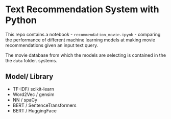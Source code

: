 # Text Recommendation System with Python

This repo contains a notebook - `recommendation_movie.ipynb` - comparing the performance of different machine learning models at making movie recommendations given an input text query.

The movie database from which the models are selecting is contained in the the `data` folder.
systems.

## Model/ Library

- TF-IDF/ scikit-learn
- Word2Vec / gensim
- NN / spaCy
- BERT / SentenceTransformers
- BERT / HuggingFace
